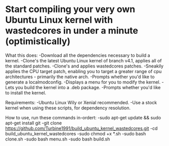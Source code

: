 # Start compiling your very own Ubuntu Linux kernel with wastedcores in under a minute (optimistically)

What this does:
-Download all the dependencies necessary to build a kernel.
-Clone's the latest Ubuntu Linux kernel of branch v4.1, applies all of the standard patches.
-Clone's and applies wastedcores patches.
-Sneakily applies the CPU target patch, enabling you to target a greater range of cpu architectures - primarily the native arch.
-Prompts whether you'd like to generate a localmodconfig.
-Displays a menu for you to modify the kernel.
-Lets you build the kernel into a .deb package.
-Prompts whether you'd like to install the kernel.

Requirements:
-Ubuntu Linux Wily or Xenial recommended.
-Use a stock kernel when using these scripts, for dependency resolution.

How to use, run these commands in-ordert:
-sudo apt-get update && sudo apt-get install git
-git clone https://github.com/Turbine1991/build_ubuntu_kernel_wastedcores.git
-cd build_ubuntu_kernel_wastedcores
-sudo chmod +x *.sh
-sudo bash clone.sh
-sudo bash menu.sh
-sudo bash build.sh
